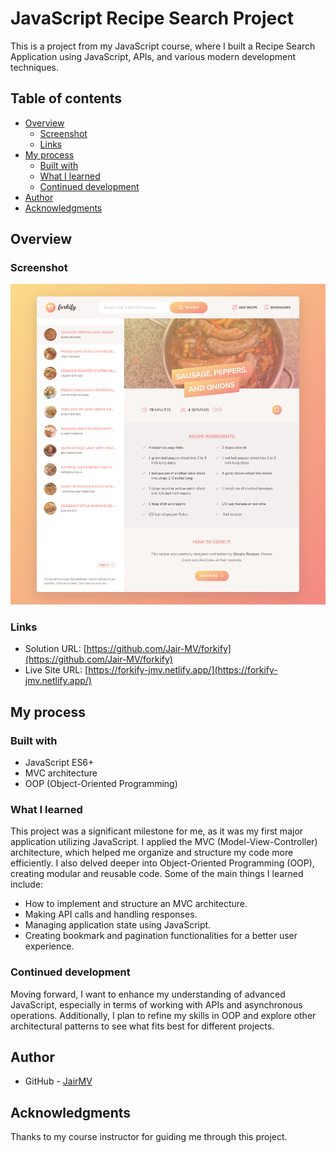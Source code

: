 # JavaScript Recipe Search Project

This is a project from my JavaScript course, where I built a Recipe Search Application using JavaScript, APIs, and various modern development techniques.

## Table of contents

- [Overview](#overview)
  - [Screenshot](#screenshot)
  - [Links](#links)
- [My process](#my-process)
  - [Built with](#built-with)
  - [What I learned](#what-i-learned)
  - [Continued development](#continued-development)
- [Author](#author)
- [Acknowledgments](#acknowledgments)

## Overview

### Screenshot

![](./src/img/forkify-screenshot.png)

### Links

- Solution URL: [https://github.com/Jair-MV/forkify](https://github.com/Jair-MV/forkify)
- Live Site URL: [https://forkify-jmv.netlify.app/](https://forkify-jmv.netlify.app/)

## My process

### Built with

- JavaScript ES6+
- MVC architecture
- OOP (Object-Oriented Programming)

### What I learned

This project was a significant milestone for me, as it was my first major application utilizing JavaScript. I applied the MVC (Model-View-Controller) architecture, which helped me organize and structure my code more efficiently. I also delved deeper into Object-Oriented Programming (OOP), creating modular and reusable code. Some of the main things I learned include:

- How to implement and structure an MVC architecture.
- Making API calls and handling responses.
- Managing application state using JavaScript.
- Creating bookmark and pagination functionalities for a better user experience.

### Continued development

Moving forward, I want to enhance my understanding of advanced JavaScript, especially in terms of working with APIs and asynchronous operations. Additionally, I plan to refine my skills in OOP and explore other architectural patterns to see what fits best for different projects.

## Author

- GitHub - [JairMV](https://github.com/Jair-MV)

## Acknowledgments

Thanks to my course instructor for guiding me through this project.
